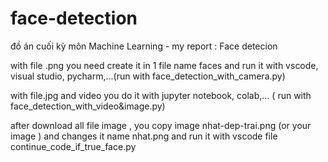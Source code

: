 # face-detection
đồ án cuối kỳ môn Machine Learning - my report : Face detecion

with file .png you need create it in 1 file name faces and run it with vscode, visual studio, pycharm,...(run with face_detection_with_camera.py)

with file.jpg and video you do it with jupyter notebook, colab,... ( run with face_detection_with_video&image.py)

after download all file image , you copy image nhat-dep-trai.png (or your image ) and changes it name nhat.png and run it with vscode file continue_code_if_true_face.py 
